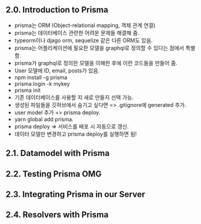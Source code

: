 ## 2.0. Introduction to Prisma
- prisma는 ORM (Object-relational mapping, 객체 관계 연결)
- prisma는 데이터베이스 관련한 어려운 문제들 해결해 줌.
- typeorm이나 djago orm, sequelize 같은 다른 ORM도 있음.
- prisma는 어플리케이션에 필요한 모델을 graphql로 정의할 수 있다는 점에서 특별함.
- prisma가 graphql로 정의한 모델을 이해한 후에 이런 코드들을 만들어 줌.
- User 모델에 ID, email, posts가 있음.
- npm install -g prisma
- prisma login -k mykey
- prisma init
- 기존 데이터베이스를 사용할 지 새로 만들지 선택 가능.
- 생성된 파일들을 깃허브에서 숨기고 싶다면 => .gitignore에 generated 추가.
- user model 추가 => prisma deploy.
- yarn global add prisma.
- prisma deploy => 서비스를 배포 시 자동으로 갱신.
- 데이터 모델만 변경하고 prisma deploy를 실행하면 됨!

## 2.1. Datamodel with Prisma

## 2.2. Testing Prisma OMG

## 2.3. Integrating Prisma in our Server

## 2.4. Resolvers with Prisma
